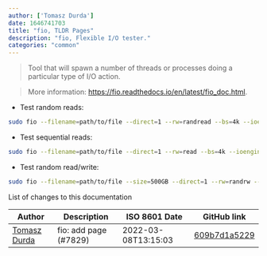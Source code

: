 ```yaml
---
author: ['Tomasz Durda']
date: 1646741703
title: "fio, TLDR Pages"
description: "fio, Flexible I/O tester."
categories: "common"
---
```

> Tool that will spawn a number of threads or processes doing a particular type of I/O action.

> More information: <https://fio.readthedocs.io/en/latest/fio_doc.html>.

- Test random reads:

```bash
sudo fio --filename=path/to/file --direct=1 --rw=randread --bs=4k --ioengine=libaio --iodepth=256 --runtime=120 --numjobs=4 --time_based --group_reporting --name=job_name --eta-newline=1 --readonly
```

- Test sequential reads:

```bash
sudo fio --filename=path/to/file --direct=1 --rw=read --bs=4k --ioengine=libaio --iodepth=256 --runtime=120 --numjobs=4 --time_based --group_reporting --name=job_name --eta-newline=1 --readonly
```

- Test random read/write:

```bash
sudo fio --filename=path/to/file --size=500GB --direct=1 --rw=randrw --bs=4k --ioengine=libaio --iodepth=256 --runtime=120 --numjobs=4 --time_based --group_reporting --name=job_name --eta-newline=1
```
List of changes to this documentation


Author | Description | ISO 8601 Date | GitHub link
------|-----|-----|-----
[Tomasz Durda](mailto:tomekdur@wp.pl) | fio: add page (#7829) | 2022-03-08T13:15:03 | [609b7d1a5229](https://github.com/tldr-pages/tldr/commit/609b7d1a52292f44ac3c4b5a7d0178618d8e6b97)

